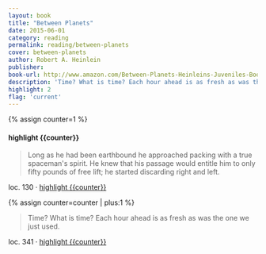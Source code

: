 ```yaml
---
layout: book
title: "Between Planets"
date: 2015-06-01
category: reading
permalink: reading/between-planets
cover: between-planets
author: Robert A. Heinlein
publisher: 
book-url: http://www.amazon.com/Between-Planets-Heinleins-Juveniles-Book-ebook/dp/B00AP9D5GM/ref=tmm_kin_swatch_0?_encoding=UTF8&sr=&qid=
description: 'Time? What is time? Each hour ahead is as fresh as was the one we just used.'
highlight: 2
flag: 'current'
---
```


{% assign counter=1 %}
#### highlight {{counter}}
>Long as he had been earthbound he approached packing with a true spaceman's spirit. He knew that his passage would entitle him to only fifty pounds of free lift; he started discarding right and left. 

loc. 130 &middot; [highlight {{counter}}](#highlight-{{counter}})

{% assign counter=counter | plus:1 %}
>Time? What is time? Each hour ahead is as fresh as was the one we just used. 

loc. 341 &middot; [highlight {{counter}}](#highlight-{{counter}})
